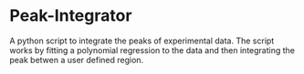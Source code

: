 # Peak-Integrator
A python script to integrate the peaks of experimental data. The script works by fitting a polynomial regression to the data and then integrating the peak betwen a user defined region. 
